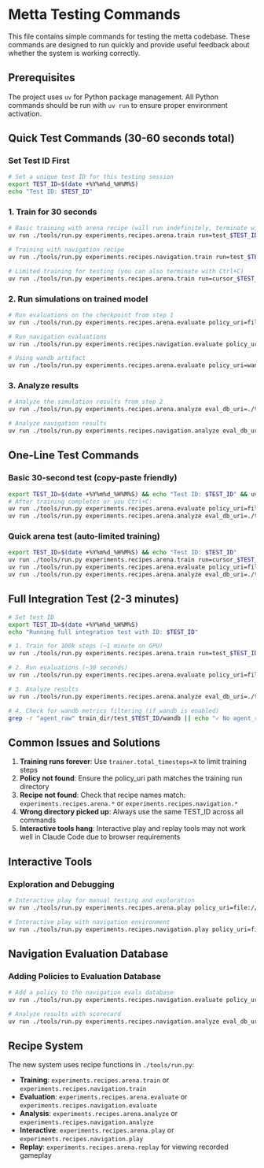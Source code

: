 # Metta Testing Commands

This file contains simple commands for testing the metta codebase. These commands are designed to run quickly and
provide useful feedback about whether the system is working correctly.

## Prerequisites

The project uses `uv` for Python package management. All Python commands should be run with `uv run` to ensure proper
environment activation.

## Quick Test Commands (30-60 seconds total)

### Set Test ID First

```bash
# Set a unique test ID for this testing session
export TEST_ID=$(date +%Y%m%d_%H%M%S)
echo "Test ID: $TEST_ID"
```

### 1. Train for 30 seconds

```bash
# Basic training with arena recipe (will run indefinitely, terminate with Ctrl+C after ~30 seconds)
uv run ./tools/run.py experiments.recipes.arena.train run=test_$TEST_ID

# Training with navigation recipe
uv run ./tools/run.py experiments.recipes.navigation.train run=test_$TEST_ID

# Limited training for testing (you can also terminate with Ctrl+C)
uv run ./tools/run.py experiments.recipes.arena.train run=cursor_$TEST_ID trainer.total_timesteps=100000
```

### 2. Run simulations on trained model

```bash
# Run evaluations on the checkpoint from step 1
uv run ./tools/run.py experiments.recipes.arena.evaluate policy_uri=file://./train_dir/test_$TEST_ID/checkpoints

# Run navigation evaluations
uv run ./tools/run.py experiments.recipes.navigation.evaluate policy_uri=file://./train_dir/test_$TEST_ID/checkpoints

# Using wandb artifact
uv run ./tools/run.py experiments.recipes.arena.evaluate policy_uri=wandb://run/test_$TEST_ID
```

### 3. Analyze results

```bash
# Analyze the simulation results from step 2
uv run ./tools/run.py experiments.recipes.arena.analyze eval_db_uri=./train_dir/eval_$TEST_ID/stats.db

# Analyze navigation results
uv run ./tools/run.py experiments.recipes.navigation.analyze eval_db_uri=./train_dir/eval_$TEST_ID/stats.db
```

## One-Line Test Commands

### Basic 30-second test (copy-paste friendly)

```bash
export TEST_ID=$(date +%Y%m%d_%H%M%S) && echo "Test ID: $TEST_ID" && uv run ./tools/run.py experiments.recipes.arena.train run=test_$TEST_ID trainer.total_timesteps=10000
# After training completes or you Ctrl+C:
uv run ./tools/run.py experiments.recipes.arena.evaluate policy_uri=file://./train_dir/test_$TEST_ID/checkpoints
uv run ./tools/run.py experiments.recipes.arena.analyze eval_db_uri=./train_dir/eval_$TEST_ID/stats.db
```

### Quick arena test (auto-limited training)

```bash
export TEST_ID=$(date +%Y%m%d_%H%M%S) && echo "Test ID: $TEST_ID"
uv run ./tools/run.py experiments.recipes.arena.train run=cursor_$TEST_ID trainer.total_timesteps=100000
uv run ./tools/run.py experiments.recipes.arena.evaluate policy_uri=file://./train_dir/cursor_$TEST_ID/checkpoints
uv run ./tools/run.py experiments.recipes.arena.analyze eval_db_uri=./train_dir/eval_$TEST_ID/stats.db
```

## Full Integration Test (2-3 minutes)

```bash
# Set test ID
export TEST_ID=$(date +%Y%m%d_%H%M%S)
echo "Running full integration test with ID: $TEST_ID"

# 1. Train for 100k steps (~1 minute on GPU)
uv run ./tools/run.py experiments.recipes.arena.train run=test_$TEST_ID trainer.total_timesteps=100000

# 2. Run evaluations (~30 seconds)
uv run ./tools/run.py experiments.recipes.arena.evaluate policy_uri=file://./train_dir/test_$TEST_ID/checkpoints

# 3. Analyze results
uv run ./tools/run.py experiments.recipes.arena.analyze eval_db_uri=./train_dir/eval_$TEST_ID/stats.db

# 4. Check for wandb metrics filtering (if wandb is enabled)
grep -r "agent_raw" train_dir/test_$TEST_ID/wandb || echo "✓ No agent_raw metrics in wandb logs"
```

## Common Issues and Solutions

1. **Training runs forever**: Use `trainer.total_timesteps=X` to limit training steps
2. **Policy not found**: Ensure the policy_uri path matches the training run directory
3. **Recipe not found**: Check that recipe names match: `experiments.recipes.arena.*` or `experiments.recipes.navigation.*`
4. **Wrong directory picked up**: Always use the same TEST_ID across all commands
5. **Interactive tools hang**: Interactive play and replay tools may not work well in Claude Code due to browser requirements

## Interactive Tools

### Exploration and Debugging

```bash
# Interactive play for manual testing and exploration
uv run ./tools/run.py experiments.recipes.arena.play policy_uri=file://./train_dir/test_$TEST_ID/checkpoints

# Interactive play with navigation environment
uv run ./tools/run.py experiments.recipes.navigation.play policy_uri=file://./train_dir/test_$TEST_ID/checkpoints
```

## Navigation Evaluation Database

### Adding Policies to Evaluation Database

```bash
# Add a policy to the navigation evals database
uv run ./tools/run.py experiments.recipes.navigation.evaluate policy_uri=POLICY_URI

# Analyze results with scorecard
uv run ./tools/run.py experiments.recipes.navigation.analyze eval_db_uri=./path/to/eval/stats.db
```

## Recipe System

The new system uses recipe functions in `./tools/run.py`:

- **Training**: `experiments.recipes.arena.train` or `experiments.recipes.navigation.train`
- **Evaluation**: `experiments.recipes.arena.evaluate` or `experiments.recipes.navigation.evaluate`
- **Analysis**: `experiments.recipes.arena.analyze` or `experiments.recipes.navigation.analyze`
- **Interactive**: `experiments.recipes.arena.play` or `experiments.recipes.navigation.play`
- **Replay**: `experiments.recipes.arena.replay` for viewing recorded gameplay
